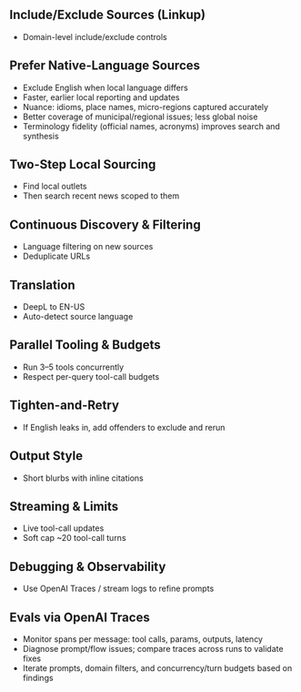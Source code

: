 ## Include/Exclude Sources (Linkup)
- Domain-level include/exclude controls

## Prefer Native-Language Sources
- Exclude English when local language differs
 - Faster, earlier local reporting and updates
 - Nuance: idioms, place names, micro-regions captured accurately
 - Better coverage of municipal/regional issues; less global noise
 - Terminology fidelity (official names, acronyms) improves search and synthesis

## Two-Step Local Sourcing
- Find local outlets
- Then search recent news scoped to them

## Continuous Discovery & Filtering
- Language filtering on new sources
- Deduplicate URLs

## Translation
- DeepL to EN-US
- Auto-detect source language

## Parallel Tooling & Budgets
- Run 3–5 tools concurrently
- Respect per-query tool-call budgets

## Tighten-and-Retry
- If English leaks in, add offenders to exclude and rerun

## Output Style
- Short blurbs with inline citations

## Streaming & Limits
- Live tool-call updates
- Soft cap ~20 tool-call turns

## Debugging & Observability
- Use OpenAI Traces / stream logs to refine prompts

## Evals via OpenAI Traces
- Monitor spans per message: tool calls, params, outputs, latency
- Diagnose prompt/flow issues; compare traces across runs to validate fixes
- Iterate prompts, domain filters, and concurrency/turn budgets based on findings
